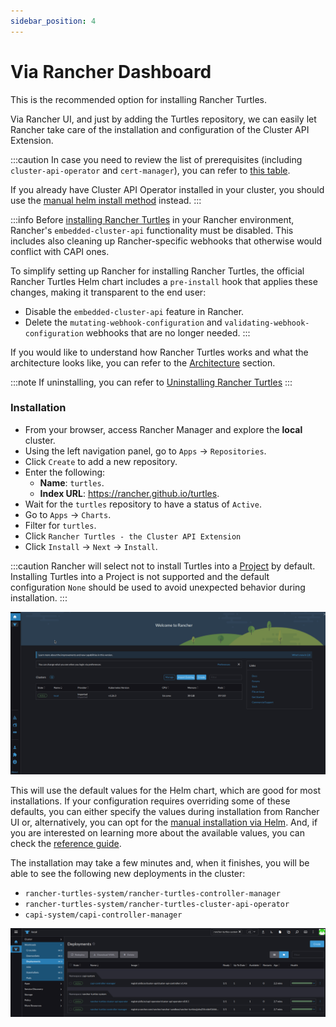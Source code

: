 ```yaml
---
sidebar_position: 4
---
```


# Via Rancher Dashboard

This is the recommended option for installing Rancher Turtles. 

Via Rancher UI, and just by adding the Turtles repository, we can easily let Rancher take care of the installation and configuration of the Cluster API Extension.

:::caution
In case you need to review the list of prerequisites (including `cluster-api-operator` and `cert-manager`), you can refer to [this table](../intro.md#prerequisites).

If you already have Cluster API Operator installed in your cluster, you should use the [manual helm install method](./using_helm.md) instead.
:::

:::info
Before [installing Rancher Turtles](./using_helm.md#install-rancher-turtles-with-cluster-api-operator-as-a-helm-dependency) in your Rancher environment, Rancher's `embedded-cluster-api` functionality must be disabled. This includes also cleaning up Rancher-specific webhooks that otherwise would conflict with CAPI ones.

To simplify setting up Rancher for installing Rancher Turtles, the official Rancher Turtles Helm chart includes a `pre-install` hook that applies these changes, making it transparent to the end user:
- Disable the `embedded-cluster-api` feature in Rancher.
- Delete the `mutating-webhook-configuration` and `validating-webhook-configuration` webhooks that are no longer needed.
:::

If you would like to understand how Rancher Turtles works and what the architecture looks like, you can refer to the [Architecture](../../reference-guides/architecture/intro.md) section.

:::note
If uninstalling, you can refer to [Uninstalling Rancher Turtles](../uninstall_turtles.md)
:::

### Installation

- From your browser, access Rancher Manager and explore the **local** cluster.
- Using the left navigation panel, go to `Apps` -> `Repositories`.
- Click `Create` to add a new repository.
- Enter the following:
    - **Name**: `turtles`.
    - **Index URL**: https://rancher.github.io/turtles.
- Wait for the `turtles` repository to have a status of `Active`.
- Go to `Apps` -> `Charts`.
- Filter for `turtles`.
- Click `Rancher Turtles - the Cluster API Extension`
- Click `Install` -> `Next` -> `Install`.

:::caution
Rancher will select not to install Turtles into a [Project](https://ranchermanager.docs.rancher.com/how-to-guides/new-user-guides/manage-clusters/projects-and-namespaces) by default. Installing Turtles into a Project is not supported and the default configuration `None` should be used to avoid unexpected behavior during installation.
:::

![install-turtles-from-ui](./install-turtles-from-ui.gif)

This will use the default values for the Helm chart, which are good for most installations. If your configuration requires overriding some of these defaults, you can either specify the values during installation from Rancher UI or, alternatively, you can opt for the [manual installation via Helm](./using_helm.md). And, if you are interested on learning more about the available values, you can check the [reference guide](../../reference-guides/rancher-turtles-chart/values.md).

The installation may take a few minutes and, when it finishes, you will be able to see the following new deployments in the cluster:
- `rancher-turtles-system/rancher-turtles-controller-manager`
- `rancher-turtles-system/rancher-turtles-cluster-api-operator`
- `capi-system/capi-controller-manager`

![deployments-turtles](./deployments-turtles.png)
